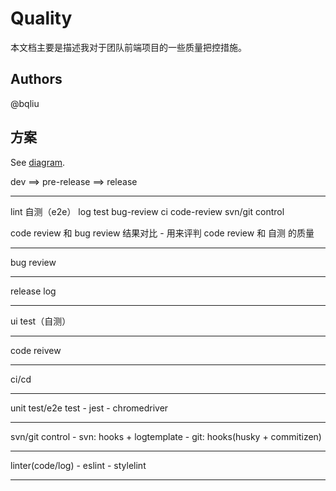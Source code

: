 # Quality

本文档主要是描述我对于团队前端项目的一些质量把控措施。

## Authors

@bqliu

## 方案

See [diagram](https://www.processon.com/diagraming/5c3bee64e4b0fa03ce97b1fd).

dev          ==> pre-release  ==> release
----             ----             ----
lint             自测（e2e）       log 
test                              bug-review
ci
code-review
svn/git control

code review 和 bug review 结果对比
    - 用来评判 code review 和 自测 的质量
- --------------------------------------
bug review
- --------------------------------------
release log
- --------------------------------------
ui test（自测）
- --------------------------------------
code reivew
- --------------------------------------
ci/cd
- --------------------------------------
unit test/e2e test
    - jest
    - chromedriver
- --------------------------------------
svn/git control
    - svn: hooks + logtemplate
    - git: hooks(husky + commitizen)
- --------------------------------------
linter(code/log)
    - eslint
    - stylelint
- --------------------------------------
